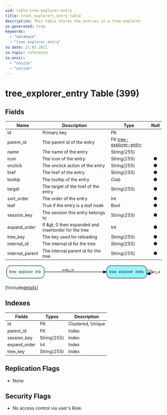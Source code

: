 ```yaml
---
uid: table-tree-explorer-entry
title: tree\_explorer\_entry table
description: This table stores the entries in a tree-explorer
so.generated: true
keywords:
  - "database"
  - "tree_explorer_entry"
so.date: 21.03.2021
so.topic: reference
so.envir:
  - "onsite"
  - "online"
---
```


# tree\_explorer\_entry Table (399)

## Fields

| Name | Description | Type | Null |
|------|-------------|------|:----:|
|id|Primary key|PK| |
|parent\_id|The parent id of the entry|FK [tree-explorer-entry](tree-explorer-entry.md)| |
|name|The name of the entry|String(255)| |
|icon|The icon of the entry|String(255)|&#x25CF;|
|onclick|The onclick action of the entry|String(255)|&#x25CF;|
|href|The href of the entry|String(255)|&#x25CF;|
|tooltip|The tooltip of the entry|Clob|&#x25CF;|
|target|The target of the href of the entry|String(255)|&#x25CF;|
|sort\_order|The order of the entry|Int|&#x25CF;|
|leaf|True if the entry is a leaf node|Bool|&#x25CF;|
|session\_key|The session this entry belongs to|String(255)|&#x25CF;|
|expand\_order|If &amp;gt; 0 then expanded and insertorder for the tree|Int|&#x25CF;|
|tree\_key|The key used for reloading|String(255)|&#x25CF;|
|internal\_id|The internal id for the tree|String(255)|&#x25CF;|
|internal\_parent|The internal parent id for the tree|String(255)|&#x25CF;|


![tree_explorer_entry table relationship diagram](./media/tree_explorer_entry.png)

[!include[details](./includes/tree-explorer-entry.md)]

## Indexes

| Fields | Types | Description |
|--------|-------|-------------|
|id |PK |Clustered, Unique |
|parent\_id |FK |Index |
|session\_key |String(255) |Index |
|expand\_order |Int |Index |
|tree\_key |String(255) |Index |

## Replication Flags

* None

## Security Flags

* No access control via user's Role.

